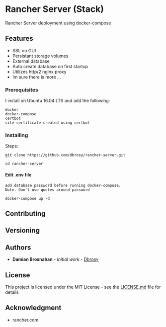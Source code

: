 # Rancher Server (Stack)

Rancher Server deployment using docker-compose

## Features
* SSL on GUI
* Persistant storage volumes
* External database
* Auto create database on first startup
* Utilizes http/2 nginx proxy
* Im sure there is more ...


### Prerequisites

I install on Ubuntu 16.04 LTS and add the following:

```
docker
docker-compose
certbot
site certificate created using certbot
```

### Installing



Steps:

```
git clone https://github.com/dbrosy/rancher-server.git
```

```
cd rancher-server
```

#### Edit .env file

```
add database password before running docker-compose.
Note. Don't use quotes around password
```

```
docker-compose up -d
```


## Contributing


## Versioning

 

## Authors

* **Damian Brosnahan** - *Initial work* - [Dbrosy](https://github.com/dbrosy)

## License

This project is licensed under the MIT License - see the [LICENSE.md](LICENSE.md) file for details

## Acknowledgment

* rancher.com
